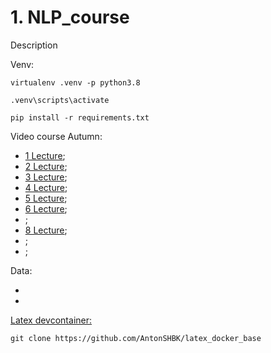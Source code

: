 # 1. NLP_course
Description

Venv:
```bush
virtualenv .venv -p python3.8

.venv\scripts\activate

pip install -r requirements.txt
```

Video course Autumn:
- [1 Lecture](https://ods.ai/tracks/nlp-course-autumn-23/blocks/d43f510d-dda4-45fc-9460-28c23f0790f6);
- [2 Lecture](https://ods.ai/tracks/nlp-course-autumn-23/blocks/9e3cb83a-eac5-4da1-aa72-dbc3dfd78e9d);
- [3 Lecture](https://ods.ai/tracks/nlp-course-autumn-23/blocks/7b6bbe9b-3fdb-44ba-bca7-910f005e5a5a);
- [4 Lecture](https://ods.ai/tracks/nlp-course-autumn-23/blocks/51ea81de-102e-4288-ad08-8fca75b875d3);
- [5 Lecture](https://ods.ai/tracks/nlp-course-autumn-23/blocks/d6ed57bb-a97f-4c6b-a55d-64aea4b54d0a);
- [6 Lecture](https://ods.ai/tracks/nlp-course-autumn-23/blocks/f9d494e9-1ec4-4d35-897c-2142f36a7454);
- []();
- [8 Lecture](https://www.youtube.com/watch?v=B17UT63YWZc&t=3s);
- []();
- []();

Data:
* []()
* []()




[Latex devcontainer:](https://github.com/AntonSHBK/latex_docker_base)
```
git clone https://github.com/AntonSHBK/latex_docker_base
```